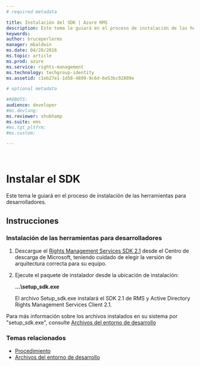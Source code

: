 ```yaml
---
# required metadata

title: Instalación del SDK | Azure RMS
description: Este tema le guiará en el proceso de instalación de las herramientas para desarrolladores.
keywords:
author: bruceperlerms
manager: mbaldwin
ms.date: 04/28/2016
ms.topic: article
ms.prod: azure
ms.service: rights-management
ms.technology: techgroup-identity
ms.assetid: c1eb27e1-1d58-4899-9c6d-6e53bc92889e

# optional metadata

#ROBOTS:
audience: developer
#ms.devlang:
ms.reviewer: shubhamp
ms.suite: ems
#ms.tgt_pltfrm:
#ms.custom:

---
```


﻿
# Instalar el SDK

Este tema le guiará en el proceso de instalación de las herramientas para desarrolladores.

## Instrucciones

### Instalación de las herramientas para desarrolladores

1.  Descargue el [Rights Management Services SDK 2.1](http://www.microsoft.com/en-us/download/details.aspx?id=38397) desde el Centro de descarga de Microsoft, teniendo cuidado de elegir la versión de arquitectura correcta para su equipo.
2.  Ejecute el paquete de instalador desde la ubicación de instalación:

    **...\\setup\_sdk.exe**

    El archivo Setup\_sdk.exe instalará el SDK 2.1 de RMS y Active Directory Rights Management Services Client 2.1.

Para más información sobre los archivos instalados en su sistema por "setup\_sdk.exe", consulte [Archivos del entorno de desarrollo](sdk-elements.md)

### Temas relacionados

* [Procedimiento](how-to-use-msipc.md)
* [Archivos del entorno de desarrollo](sdk-elements.md)
 

 





<!--HONumber=Apr16_HO3-->


